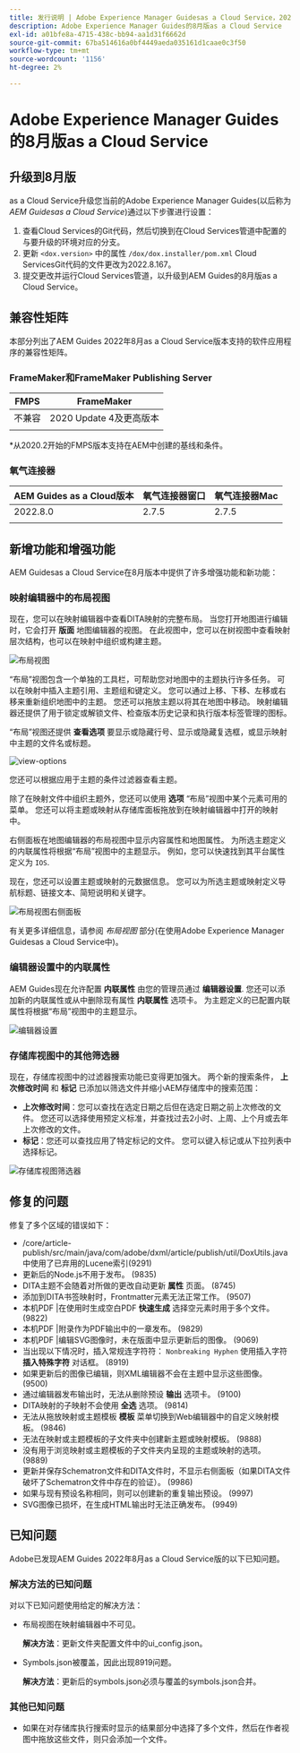 ```yaml
---
title: 发行说明 | Adobe Experience Manager Guidesas a Cloud Service，2022年8月版
description: Adobe Experience Manager Guides的8月版as a Cloud Service
exl-id: a01bfe8a-4715-438c-bb94-aa1d31f6662d
source-git-commit: 67ba514616a0bf4449aeda035161d1caae0c3f50
workflow-type: tm+mt
source-wordcount: '1156'
ht-degree: 2%

---
```


# Adobe Experience Manager Guides的8月版as a Cloud Service

## 升级到8月版

as a Cloud Service升级您当前的Adobe Experience Manager Guides(以后称为 *AEM Guidesas a Cloud Service*)通过以下步骤进行设置：
1. 查看Cloud Services的Git代码，然后切换到在Cloud Services管道中配置的与要升级的环境对应的分支。
1. 更新 `<dox.version>` 中的属性 `/dox/dox.installer/pom.xml` Cloud ServicesGit代码的文件更改为2022.8.167。
1. 提交更改并运行Cloud Services管道，以升级到AEM Guides的8月版as a Cloud Service。

## 兼容性矩阵

本部分列出了AEM Guides 2022年8月as a Cloud Service版本支持的软件应用程序的兼容性矩阵。

### FrameMaker和FrameMaker Publishing Server

| FMPS | FrameMaker |
| --- | --- |
| 不兼容 | 2020 Update 4及更高版本 |
|  |  |

*从2020.2开始的FMPS版本支持在AEM中创建的基线和条件。

### 氧气连接器

| AEM Guides as a Cloud版本 | 氧气连接器窗口 | 氧气连接器Mac |
| --- | --- | --- |
| 2022.8.0 | 2.7.5 | 2.7.5 |
|  |  |  |


## 新增功能和增强功能

AEM Guidesas a Cloud Service在8月版本中提供了许多增强功能和新功能：

### 映射编辑器中的布局视图

现在，您可以在映射编辑器中查看DITA映射的完整布局。 当您打开地图进行编辑时，它会打开 **版面** 地图编辑器的视图。 在此视图中，您可以在树视图中查看映射层次结构，也可以在映射中组织或构建主题。

![布局视图](assets/layout-view-map.png)

“布局”视图包含一个单独的工具栏，可帮助您对地图中的主题执行许多任务。
可以在映射中插入主题引用、主题组和键定义。 您可以通过上移、下移、左移或右移来重新组织地图中的主题。 您还可以拖放主题以将其在地图中移动。 映射编辑器还提供了用于锁定或解锁文件、检查版本历史记录和执行版本标签管理的图标。


“布局”视图还提供 **查看选项** 要显示或隐藏行号、显示或隐藏复选框，或显示映射中主题的文件名或标题。


![view-options](assets/view-options.png)

您还可以根据应用于主题的条件过滤器查看主题。

除了在映射文件中组织主题外，您还可以使用 **选项** “布局”视图中某个元素可用的菜单。 您还可以将主题或映射从存储库面板拖放到在映射编辑器中打开的映射中。

右侧面板在地图编辑器的布局视图中显示内容属性和地图属性。 为所选主题定义的内联属性将根据“布局”视图中的主题显示。 例如，您可以快速找到其平台属性定义为 `IOS`.

现在，您还可以设置主题或映射的元数据信息。 您可以为所选主题或映射定义导航标题、链接文本、简短说明和关键字。

![布局视图右侧面板](assets/layout-inline-attributes.png)

有关更多详细信息，请参阅 *布局视图* 部分(在使用Adobe Experience Manager Guidesas a Cloud Service中)。

### 编辑器设置中的内联属性

AEM Guides现在允许配置 **内联属性** 由您的管理员通过 **编辑器设置**. 您还可以添加新的内联属性或从中删除现有属性 **内联属性** 选项卡。
为主题定义的已配置内联属性将根据“布局”视图中的主题显示。

![编辑器设置](assets/editor-settings-inline-attributes.png)


### 存储库视图中的其他筛选器

现在，存储库视图中的过滤器搜索功能已变得更加强大。 两个新的搜索条件， **上次修改时间** 和 **标记** 已添加以筛选文件并缩小AEM存储库中的搜索范围：
* **上次修改时间**：您可以查找在选定日期之后但在选定日期之前上次修改的文件。 您还可以选择使用预定义标准，并查找过去2小时、上周、上个月或去年上次修改的文件。
* **标记**：您还可以查找应用了特定标记的文件。 您可以键入标记或从下拉列表中选择标记。

![存储库视图筛选器](assets/repo-filter-search.png)


## 修复的问题

修复了多个区域的错误如下：

* /core/article-publish/src/main/java/com/adobe/dxml/article/publish/util/DoxUtils.java中使用了已弃用的Lucene索引(9291)
* 更新后的Node.js不用于发布。 (9835)
* DITA主题不会随着对所做的更改自动更新 **属性** 页面。 (8745)
* 添加到DITA书签映射时，Frontmatter元素无法正常工作。 (9507)
* 本机PDF |在使用时生成空白PDF **快速生成** 选择空元素时用于多个文件。 (9822)
* 本机PDF |附录作为PDF输出中的一章发布。 (9829)
* 本机PDF |编辑SVG图像时，未在版面中显示更新后的图像。 (9069)
* 当出现以下情况时，插入常规连字符符： `Nonbreaking Hyphen` 使用插入字符 **插入特殊字符** 对话框。 (8919)
* 如果更新后的图像已编辑，则XML编辑器不会在主题中显示这些图像。 (9500)
* 通过编辑器发布输出时，无法从删除预设 **输出** 选项卡。 (9100)
* DITA映射的子映射不会使用 **全选** 选项。 (9814)
* 无法从拖放映射或主题模板 **模板** 菜单切换到Web编辑器中的自定义映射模板。 (9846)
* 无法在映射或主题模板的子文件夹中创建新主题或映射模板。 (9888)
* 没有用于浏览映射或主题模板的子文件夹内呈现的主题或映射的选项。 (9889)
* 更新并保存Schematron文件和DITA文件时，不显示右侧面板（如果DITA文件破坏了Schematron文件中存在的验证）。 (9986)
* 如果与现有预设名称相同，则可以创建新的重复输出预设。 (9997)
* SVG图像已损坏，在生成HTML输出时无法正确发布。 (9949)


## 已知问题

Adobe已发现AEM Guides 2022年8月as a Cloud Service版的以下已知问题。

### 解决方法的已知问题

对以下已知问题使用给定的解决方法：

* 布局视图在映射编辑器中不可见。

   **解决方法**：更新文件夹配置文件中的ui_config.json。

* Symbols.json被覆盖，因此出现8919问题。

   **解决方法**：更新后的symbols.json必须与覆盖的symbols.json合并。

### 其他已知问题

* 如果在对存储库执行搜索时显示的结果部分中选择了多个文件，然后在作者视图中拖放这些文件，则只会添加一个文件。
